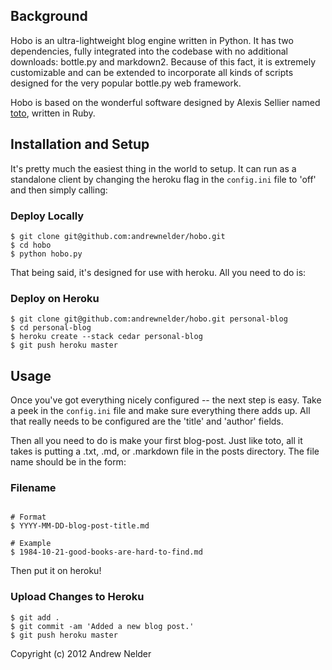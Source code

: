 ## Background

Hobo is an ultra-lightweight blog engine written in Python.  It has two
dependencies, fully integrated into the codebase with no additional
downloads: bottle.py and markdown2.  Because of this fact, it is
extremely customizable and can be extended to incorporate all kinds of
scripts designed for the very popular bottle.py web framework.

Hobo is based on the wonderful software designed by Alexis Sellier named
[toto](http://www.cloudhead.io/toto), written in Ruby.

## Installation and Setup

It's pretty much the easiest thing in the world to setup.  It can run as
a standalone client by changing the heroku flag in the ```config.ini```
file to 'off' and then simply calling:


### Deploy Locally
```
$ git clone git@github.com:andrewnelder/hobo.git
$ cd hobo
$ python hobo.py
```

That being said, it's designed for use with heroku.  All you need to do
is:


### Deploy on Heroku

```
$ git clone git@github.com:andrewnelder/hobo.git personal-blog
$ cd personal-blog
$ heroku create --stack cedar personal-blog
$ git push heroku master
```


## Usage

Once you've got everything nicely configured -- the next step is easy.
Take a peek in the ```config.ini``` file and make sure everything there
adds up.  All that really needs to be configured are the 'title' and
'author' fields.

Then all you need to do is make your first blog-post.  Just like toto,
all it takes is putting a .txt, .md, or .markdown file in the posts
directory.  The file name should be in the form:

### Filename
```

# Format
$ YYYY-MM-DD-blog-post-title.md

# Example
$ 1984-10-21-good-books-are-hard-to-find.md

```

Then put it on heroku!

### Upload Changes to Heroku
```
$ git add .
$ git commit -am 'Added a new blog post.'
$ git push heroku master
```

Copyright (c) 2012 Andrew Nelder
